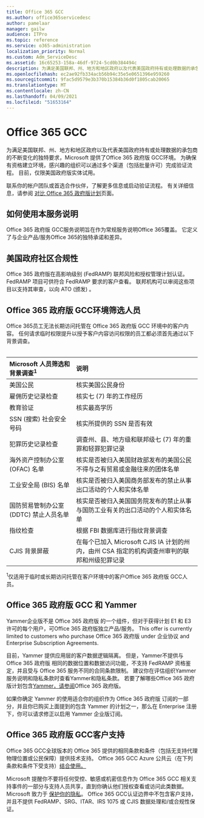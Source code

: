 ```yaml
---
title: Office 365 GCC
ms.author: office365servicedesc
author: pamelaar
manager: gailw
audience: ITPro
ms.topic: reference
ms.service: o365-administration
localization_priority: Normal
ms.custom: Adm_ServiceDesc
ms.assetid: 16c65253-158a-46df-9724-5cd0b384494c
description: 为满足美国联邦、州、地方和地区政府以及代表美国政府持有或处理数据的承包商的独特且不断变化的要求，Microsoft Office 365美国政府 Community (GCC) 服务。 为确保有资格建立环境，感兴趣的组织可以通过多个渠道（包括批量许可）完成验证流程。 目前，仅限美国政府版实体试用。
ms.openlocfilehash: ec2ae92fb334acb56b94c35e5e0651396e959260
ms.sourcegitcommit: 9fac5d9579e3b370b15384b36d0f1805cab20065
ms.translationtype: MT
ms.contentlocale: zh-CN
ms.lasthandoff: 04/09/2021
ms.locfileid: "51653164"
---
```

# <a name="office-365-gcc"></a>Office 365 GCC

为满足美国联邦、州、地方和地区政府以及代表美国政府持有或处理数据的承包商的不断变化的独特要求，Microsoft 提供了Office 365 政府版 GCC环境。 为确保有资格建立环境，感兴趣的组织可以通过多个渠道（包括批量许可）完成验证流程。 目前，仅限美国政府版实体试用。
  
联系你的帐户团队或首选合作伙伴，了解更多信息或启动验证流程。 有关详细信息，请参阅 [对比 Office 365 政府版计划](https://products.office.com/government/compare-office-365-government-plans)页面。
  
## <a name="how-to-use-this-service-description"></a>如何使用本服务说明

Office 365 政府版 GCC服务说明旨在作为常规服务说明Office 365覆盖。 它定义了与企业产品/服务Office 365的独特承诺和差异。
  
## <a name="us-government-community-compliance"></a>美国政府社区合规性

Office 365 政府版在高影响级别 (FedRAMP) 联邦风险和授权管理计划认证。 FedRAMP 项目可供符合 FedRAMP 要求的客户查看。 联邦机构可以审阅这些项目以支持其审查，以向 ATO (颁发) 。
  
## <a name="office-365-government-gcc-environment-screened-personnel"></a>Office 365 政府版 GCC环境筛选人员

Office 365员工无法长期访问托管在 Office 365 政府版 GCC 环境中的客户内容。 任何请求临时权限提升以授予客户内容访问权限的员工都必须首先通过以下背景调查。<br><br> 
  
| Microsoft 人员筛选和背景调查<sup>1</sup> | 说明 |
|:-----|:-----|
|美国公民  <br/> |核实美国公民身份  <br/> |
|雇佣历史记录检查  <br/> |核实七 (7) 年的工作经历  <br/> |
|教育验证  <br/> |核实最高学历  <br/> |
|SSN (搜索) 社会安全号码  <br/> |核实所提供的 SSN 是否有效  <br/> |
|犯罪历史记录检查  <br/> |调查州、县、地方级和联邦级七 (7) 年的重罪和轻罪犯罪记录  <br/> |
|海外资产控制办公室 (OFAC) 名单  <br/> |核实是否被归入美国财政部发布的美国公民不得与之有贸易或金融往来的团体名单  <br/> |
|工业安全局 (BIS) 名单  <br/> |核实是否被归入美国商务部发布的禁止从事出口活动的个人和实体名单  <br/> |
|国防贸易管制办公室 (DDTC) 禁止人员名单  <br/> |核实是否被归入美国国务院发布的禁止从事与国防工业有关的出口活动的个人和实体名单  <br/> |
|指纹检查  <br/> |根据 FBI 数据库进行指纹背景调查  <br/> |
|CJIS 背景屏蔽  <br/> |在每个已加入 Microsoft CJIS IA 计划的州内，由州 CSA 指定的机构调查州审判的联邦和州级犯罪记录  <br/> |

<sup>1</sup>仅适用于临时或长期访问托管在客户环境中的客户Office 365 政府版 GCC人员。
  
## <a name="office-365-government-gcc-and-yammer"></a>Office 365 政府版 GCC 和 Yammer

Yammer企业版不是 Office 365 政府版 的一个组件，但对于获得计划 E1 和 E3 许可的每个用户，可Office 365 政府版独立产品/服务。 This offer is currently limited to customers who purchase Office 365 政府版 under 企业协议 and Enterprise Subscription Agreements.
  
目前，Yammer 提供应用层的客户数据逻辑隔离。 但是，Yammer不提供与 Office 365 政府版 相同的数据位置和数据访问功能，不支持 FedRAMP 资格鉴定，并且受与 Office 365 服务不同的合同条款限制。 建议你在评估组织Yammer服务说明[](../../yammer-service-description/yammer-service-description.md)和隐私条款时查看Yammer和隐私条款。 若要了解哪些Office 365 政府版计划包含[Yammer，请参阅](office-365-us-government.md)Office 365 政府版。
  
如果你确定 Yammer 的使用适合你的组织作为 Office 365 政府版 订阅的一部分，并且你已购买上面提到的包含 Yammer 的计划之一，那么在 Enterprise 注册下，你可以请求修正以启用 Yammer 企业版订阅。
  
## <a name="office-365-government-gcc-customer-support"></a>Office 365 政府版 GCC客户支持

Office 365 GCC全球版本的 Office 365 提供的相同条款和条件（包括无支持代理物理位置[](../support.md)或公民保障）提供技术支持。 Office 365 GCC Azure 公共云（在下列条款和条件下受支持）[结合使用。](https://azure.microsoft.com/support/plans/)

Microsoft 提醒你不要将任何受控、敏感或机密信息作为 Office 365 GCC 相关支持事件的一部分与支持人员共享，直到你确认他们授权查看或访问此类数据。 Microsoft 致力于 [保护你的隐私](https://privacy.microsoft.com/privacystatement)。 Office 365 GCC认证边界中不包含客户支持，并且不提供 FedRAMP、SRG、ITAR、IRS 1075 或 CJIS 数据处理和/或合规性保证。